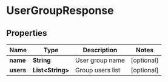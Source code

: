 
# UserGroupResponse

## Properties
Name | Type | Description | Notes
------------ | ------------- | ------------- | -------------
**name** | **String** | User group name |  [optional]
**users** | **List&lt;String&gt;** | Group users list |  [optional]



